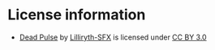 # License information
* [Dead Pulse](https://freesound.org/people/Lilliryth-SFX/sounds/367801/) by [Lilliryth-SFX](https://freesound.org/people/Lilliryth-SFX/) is licensed under [CC BY 3.0](http://creativecommons.org/licenses/by/3.0/)
